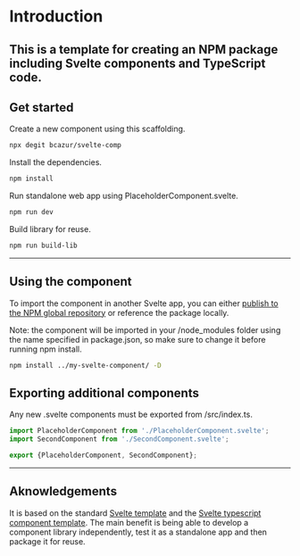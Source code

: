 # Introduction
This is a template for creating an NPM package including Svelte components and TypeScript code. 
---

## Get started

Create a new component using this scaffolding.
```bash
npx degit bcazur/svelte-comp
```

Install the dependencies.
```bash
npm install
```

Run standalone web app using PlaceholderComponent.svelte.
```bash
npm run dev
```

Build library for reuse.
```bash
npm run build-lib
```
---

## Using the component

To import the component in another Svelte app, you can either [publish to the NPM global repository](https://docs.npmjs.com/cli/v7/commands/npm-publish) or reference the package locally.

Note: the component will be imported in your /node_modules folder using the name specified in package.json, so make sure to change it before running npm install.

```bash
npm install ../my-svelte-component/ -D
```


## Exporting additional components

Any new .svelte components must be exported from /src/index.ts.

```js
import PlaceholderComponent from './PlaceholderComponent.svelte';
import SecondComponent from './SecondComponent.svelte';

export {PlaceholderComponent, SecondComponent};
```

---
## Aknowledgements
It is based on the standard [Svelte template](https://github.com/sveltejs/template) and the [Svelte typescript component template](https://github.com/mattjennings/svelte-typescript-component-template). The main benefit is being able to develop a component library independently, test it as a standalone app and then package it for reuse.
